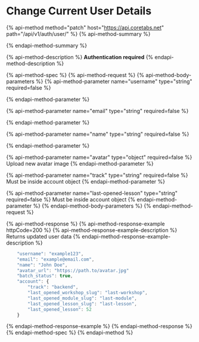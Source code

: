 # Change Current User Details

{% api-method method="patch" host="https://api.coretabs.net" path="/api/v1/auth/user/" %}
{% api-method-summary %}

{% endapi-method-summary %}

{% api-method-description %}
**Authentication required**
{% endapi-method-description %}

{% api-method-spec %}
{% api-method-request %}
{% api-method-body-parameters %}
{% api-method-parameter name="username" type="string" required=false %}

{% endapi-method-parameter %}

{% api-method-parameter name="email" type="string" required=false %}

{% endapi-method-parameter %}

{% api-method-parameter name="name" type="string" required=false %}

{% endapi-method-parameter %}

{% api-method-parameter name="avatar" type="object" required=false %}
Upload new avatar image
{% endapi-method-parameter %}

{% api-method-parameter name="track" type="string" required=false %}
Must be inside account object
{% endapi-method-parameter %}

{% api-method-parameter name="last-opened-lesson" type="string" required=false %}
Must be inside account object
{% endapi-method-parameter %}
{% endapi-method-body-parameters %}
{% endapi-method-request %}

{% api-method-response %}
{% api-method-response-example httpCode=200 %}
{% api-method-response-example-description %}
Returns updated user data
{% endapi-method-response-example-description %}

```javascript
    "username": "example123",
    "email": "example@email.com",
    "name": "John Doe",
    "avatar_url": "https://path.to/avatar.jpg"
    "batch_status": true,
    "account": {
        "track": "backend",
        "last_opened_workshop_slug": "last-workshop",
        "last_opened_module_slug": "last-module",
        "last_opened_lesson_slug": "last-lesson",
        "last_opened_lesson": 52
    }
```
{% endapi-method-response-example %}
{% endapi-method-response %}
{% endapi-method-spec %}
{% endapi-method %}

